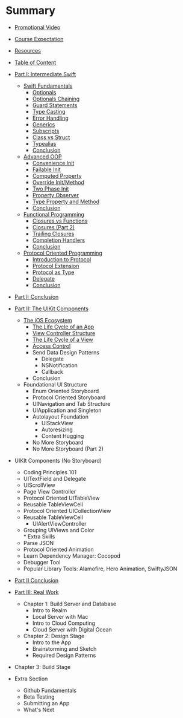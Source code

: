 # Summary
  * [Promotional Video](0000/promo_video.md)
  * [Course Expectation](0000/course_expectation.md)
  * [Resources](0000/resources.md)


  * [Table of Content](0000/table_of_content.md)


  * [Part I: Intermediate Swift](1000/1000_intro.md)
    * [Swift Fundamentals](1000/1100/1100_intro.md)
      * [Optionals](1000/1100//1101_optionals.md)
      * [Optionals Chaining](1000/1100/1102_optionals_chaining.md)
      * [Guard Statements](1000/1100/1103_guard_statements.md)
      * [Type Casting](1000/1100/1104_type_casting.md)
      * [Error Handling](1000/1100/1105_error_handling.md)
      * [Generics](1000/1100/1106_generics.md)
      * [Subscripts](1000/1100/1107_subscripts.md)
      * [Class vs Struct](1000/1100/1108_class_vs_struct.md)
      * [Typealias](1000/1100/1109_typealias.md)
      * [Conclusion](1000/1100/1110_conclusion.md)
    * [Advanced OOP](1000/1200/1200_intro.md)
      * [Convenience Init](1000/1200/1201_convenience_init.md)
      * [Failable Init](1000/1200/1202_failable_init.md)
      * [Computed Property](1000/1200/1203_computed_property.md)
      * [Override Init/Method](1000/1200/1204_override_init_method.md)
      * [Two Phase Init](1000/1200/1205_two_phase_init.md)
      * [Property Observer](1000/1200/1206_property_observer.md)
      * [Type Property and Method](1000/1200/1207_type_property_method.md)
      * [Conclusion](1000/1200/1208_conclusion.md)
    * [Functional Programming](1000/1300/1300_intro.md)
      * [Closures vs Functions](1000/1300/1301_closures_vs_functions.md)
      * [Closures (Part 2)](1000/1300/1302_closures_part2.md)
      * [Trailing Closures](1000/1300/1303_trailing_closures.md)
      * [Completion Handlers](1000/1300/1304_completion_handlers.md)
      * [Conclusion](1000/1300/1305_conclusion.md)
    * [Protocol Oriented Programming](1000/1400/1400_intro.md)
      * [Introduction to Protocol](1000/1400/1401_intro_to_protocol.md)
      * [Protocol Extension](1000/1400/1402_protocol_extension.md)
      * [Protocol as Type](1000/1400/1403_protocol_as_type.md)
      * [Delegate](1000/1400/1404_delegate.md)
      * [Conclusion](1000/1400/1405_conclusion.md)
  * [Part I: Conclusion](1000/1000_conclusion.md)


  * [Part II: The UIKit Components](2000/introduction.md)
    * [The iOS Ecosystem](2000/2100/2100_intro.md)
      * [The Life Cycle of an App](2000/2100/2101_life_cycle_of_app.md)
      * [View Controller Structure](2000/2100/2102_view_controller_structure.md)
      * [The Life Cycle of a View](2000/2100/2103_life_cycle_of_view.md)
      * [Access Control](2000/2100/2104_access_control.md)
      * Send Data Design Patterns
        * Delegate
        * NSNotification
        * Callback
      * Conclusion
    * Foundational UI Structure
      * Enum Oriented Storyboard
      * Protocol Oriented Storyboard
      * UINavigation and Tab Structure
      * UIApplication and Singleton
      * Autolayout Foundation
        * UIStackView
        * Autoresizing
        * Content Hugging
      * No More Storyboard
      * No More Storyboard (Part 2)
   * UIKIt Components (No Storyboard)
      * Coding Principles 101
      * UITextField and Delegate
      * UIScrollView
      * Page View Controller
      * Protocol Oriented UITableView
      * Reusable TableViewCell
      * Protocol Oriented UICollectionView
      * Reusable TableViewCell
        * UIAlertViewController
      * Grouping UIViews and Color      
    * Extra Skills
      * Parse JSON
      * Protocol Oriented Animation
      * Learn Dependency Manager: Cocopod
      * Debugger Tool
      * Popular Library Tools: Alamofire, Hero Animation,  SwiftyJSON
  * [Part II Conclusion]()


* [Part III: Real Work](3000/3000_intro.md)
  * Chapter 1: Build Server and Database
     * Intro to Realm
     * Local Server with Mac
     * Intro to Cloud Computing
     * Cloud Server with Digital Ocean
  * Chapter 2: Design Stage
     * Intro to the App
     * Brainstorming and Sketch
     * Required Design Patterns
* Chapter 3: Build Stage

* Extra Section
  * Github Fundamentals
  * Beta Testing
  * Submitting an App
  * What's Next
